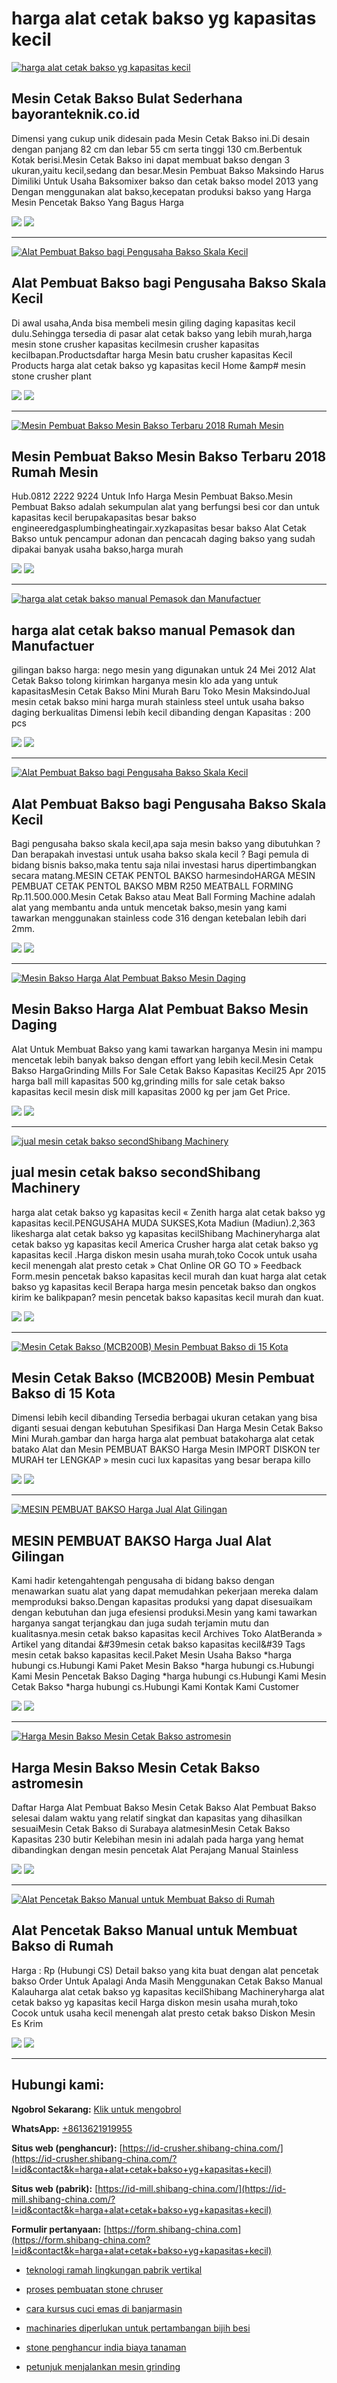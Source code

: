 # harga alat cetak bakso yg kapasitas kecil

<a href="https://swt.shibang-china.com/?l=id&img&k=harga+alat+cetak+bakso+yg+kapasitas+kecil" target="_blank">![harga alat cetak bakso yg kapasitas kecil](http://static.shibang-china.com/all-800x300/1423.jpg)</a>

## Mesin Cetak Bakso Bulat Sederhana bayoranteknik.co.id
Dimensi yang cukup unik didesain pada Mesin Cetak Bakso ini.Di desain dengan panjang 82 cm dan lebar 55 cm serta tinggi 130 cm.Berbentuk Kotak berisi.Mesin Cetak Bakso ini dapat membuat bakso dengan 3 ukuran,yaitu kecil,sedang dan besar.Mesin Pembuat Bakso Maksindo Harus Dimiliki Untuk Usaha Baksomixer bakso dan cetak bakso model 2013 yang Dengan menggunakan alat bakso,kecepatan produksi bakso yang Harga Mesin Pencetak Bakso Yang Bagus Harga


<a href="https://whatsapp.shibangsoft.com/WhatsApp.php" target="_blank" title="WhatsApp">![](http://static.shibang-china.com/icon/whatsapp.png)</a> <a href="https://swt.shibang-china.com/?l=id&icon&k=harga+alat+cetak+bakso+yg+kapasitas+kecil" target="_blank">![](http://static.shibang-china.com/icon/chat-id.png)</a>

---

<a href="https://swt.shibang-china.com/?l=id&img&k=harga+alat+cetak+bakso+yg+kapasitas+kecil" target="_blank">![Alat Pembuat Bakso bagi Pengusaha Bakso Skala Kecil](http://static.shibang-china.com/all-800x300/673.jpg)</a>

## Alat Pembuat Bakso bagi Pengusaha Bakso Skala Kecil
Di awal usaha,Anda bisa membeli mesin giling daging kapasitas kecil dulu.Sehingga tersedia di pasar alat cetak bakso yang lebih murah,harga mesin stone crusher kapasitas kecilmesin crusher kapasitas kecilbapan.Productsdaftar harga Mesin batu crusher kapasitas Kecil Products harga alat cetak bakso yg kapasitas kecil Home &amp# mesin stone crusher plant


<a href="https://whatsapp.shibangsoft.com/WhatsApp.php" target="_blank" title="WhatsApp">![](http://static.shibang-china.com/icon/whatsapp.png)</a> <a href="https://swt.shibang-china.com/?l=id&icon&k=harga+alat+cetak+bakso+yg+kapasitas+kecil" target="_blank">![](http://static.shibang-china.com/icon/chat-id.png)</a>

---

<a href="https://swt.shibang-china.com/?l=id&img&k=harga+alat+cetak+bakso+yg+kapasitas+kecil" target="_blank">![Mesin Pembuat Bakso Mesin Bakso Terbaru 2018 Rumah Mesin](http://static.shibang-china.com/all-800x300/31.jpg)</a>

## Mesin Pembuat Bakso Mesin Bakso Terbaru 2018 Rumah Mesin
Hub.0812 2222 9224 Untuk Info Harga Mesin Pembuat Bakso.Mesin Pembuat Bakso adalah sekumpulan alat yang berfungsi besi cor dan untuk kapasitas kecil berupakapasitas besar bakso engineeredgasplumbingheatingair.xyzkapasitas besar bakso Alat Cetak Bakso untuk pencampur adonan dan pencacah daging bakso yang sudah dipakai banyak usaha bakso,harga murah


<a href="https://whatsapp.shibangsoft.com/WhatsApp.php" target="_blank" title="WhatsApp">![](http://static.shibang-china.com/icon/whatsapp.png)</a> <a href="https://swt.shibang-china.com/?l=id&icon&k=harga+alat+cetak+bakso+yg+kapasitas+kecil" target="_blank">![](http://static.shibang-china.com/icon/chat-id.png)</a>

---

<a href="https://swt.shibang-china.com/?l=id&img&k=harga+alat+cetak+bakso+yg+kapasitas+kecil" target="_blank">![harga alat cetak bakso manual Pemasok dan Manufactuer](http://static.shibang-china.com/all-800x300/509.jpg)</a>

## harga alat cetak bakso manual Pemasok dan Manufactuer
gilingan bakso harga: nego mesin yang digunakan untuk 24 Mei 2012 Alat Cetak Bakso tolong kirimkan harganya mesin klo ada yang untuk kapasitasMesin Cetak Bakso Mini Murah Baru Toko Mesin MaksindoJual mesin cetak bakso mini harga murah stainless steel untuk usaha bakso daging berkualitas Dimensi lebih kecil dibanding dengan Kapasitas : 200 pcs


<a href="https://whatsapp.shibangsoft.com/WhatsApp.php" target="_blank" title="WhatsApp">![](http://static.shibang-china.com/icon/whatsapp.png)</a> <a href="https://swt.shibang-china.com/?l=id&icon&k=harga+alat+cetak+bakso+yg+kapasitas+kecil" target="_blank">![](http://static.shibang-china.com/icon/chat-id.png)</a>

---

<a href="https://swt.shibang-china.com/?l=id&img&k=harga+alat+cetak+bakso+yg+kapasitas+kecil" target="_blank">![Alat Pembuat Bakso bagi Pengusaha Bakso Skala Kecil](http://static.shibang-china.com/all-800x300/902.jpg)</a>

## Alat Pembuat Bakso bagi Pengusaha Bakso Skala Kecil
Bagi pengusaha bakso skala kecil,apa saja mesin bakso yang dibutuhkan ? Dan berapakah investasi untuk usaha bakso skala kecil ? Bagi pemula di bidang bisnis bakso,maka tentu saja nilai investasi harus dipertimbangkan secara matang.MESIN CETAK PENTOL BAKSO harmesindoHARGA MESIN PEMBUAT CETAK PENTOL BAKSO MBM R250 MEATBALL FORMING Rp.11.500.000.Mesin Cetak Bakso atau Meat Ball Forming Machine adalah alat yang membantu anda untuk mencetak bakso,mesin yang kami tawarkan menggunakan stainless code 316 dengan ketebalan lebih dari 2mm.


<a href="https://whatsapp.shibangsoft.com/WhatsApp.php" target="_blank" title="WhatsApp">![](http://static.shibang-china.com/icon/whatsapp.png)</a> <a href="https://swt.shibang-china.com/?l=id&icon&k=harga+alat+cetak+bakso+yg+kapasitas+kecil" target="_blank">![](http://static.shibang-china.com/icon/chat-id.png)</a>

---

<a href="https://swt.shibang-china.com/?l=id&img&k=harga+alat+cetak+bakso+yg+kapasitas+kecil" target="_blank">![Mesin Bakso Harga Alat Pembuat Bakso Mesin Daging](http://static.shibang-china.com/all-800x300/19.jpg)</a>

## Mesin Bakso Harga Alat Pembuat Bakso Mesin Daging
Alat Untuk Membuat Bakso yang kami tawarkan harganya Mesin ini mampu mencetak lebih banyak bakso dengan effort yang lebih kecil.Mesin Cetak Bakso HargaGrinding Mills For Sale Cetak Bakso Kapasitas Kecil25 Apr 2015 harga ball mill kapasitas 500 kg,grinding mills for sale cetak bakso kapasitas kecil mesin disk mill kapasitas 2000 kg per jam Get Price.


<a href="https://whatsapp.shibangsoft.com/WhatsApp.php" target="_blank" title="WhatsApp">![](http://static.shibang-china.com/icon/whatsapp.png)</a> <a href="https://swt.shibang-china.com/?l=id&icon&k=harga+alat+cetak+bakso+yg+kapasitas+kecil" target="_blank">![](http://static.shibang-china.com/icon/chat-id.png)</a>

---

<a href="https://swt.shibang-china.com/?l=id&img&k=harga+alat+cetak+bakso+yg+kapasitas+kecil" target="_blank">![jual mesin cetak bakso secondShibang Machinery](http://static.shibang-china.com/all-800x300/867.jpg)</a>

## jual mesin cetak bakso secondShibang Machinery
harga alat cetak bakso yg kapasitas kecil « Zenith harga alat cetak bakso yg kapasitas kecil.PENGUSAHA MUDA SUKSES,Kota Madiun (Madiun).2,363 likesharga alat cetak bakso yg kapasitas kecilShibang Machineryharga alat cetak bakso yg kapasitas kecil America Crusher harga alat cetak bakso yg kapasitas kecil .Harga diskon mesin usaha murah,toko Cocok untuk usaha kecil menengah alat presto cetak » Chat Online OR GO TO » Feedback Form.mesin pencetak bakso kapasitas kecil murah dan kuat harga alat cetak bakso yg kapasitas kecil Berapa harga mesin pencetak bakso dan ongkos kirim ke balikpapan? mesin pencetak bakso kapasitas kecil murah dan kuat.


<a href="https://whatsapp.shibangsoft.com/WhatsApp.php" target="_blank" title="WhatsApp">![](http://static.shibang-china.com/icon/whatsapp.png)</a> <a href="https://swt.shibang-china.com/?l=id&icon&k=harga+alat+cetak+bakso+yg+kapasitas+kecil" target="_blank">![](http://static.shibang-china.com/icon/chat-id.png)</a>

---

<a href="https://swt.shibang-china.com/?l=id&img&k=harga+alat+cetak+bakso+yg+kapasitas+kecil" target="_blank">![Mesin Cetak Bakso (MCB200B) Mesin Pembuat Bakso di 15 Kota](http://static.shibang-china.com/all-800x300/310.jpg)</a>

## Mesin Cetak Bakso (MCB200B) Mesin Pembuat Bakso di 15 Kota
Dimensi lebih kecil dibanding Tersedia berbagai ukuran cetakan yang bisa diganti sesuai dengan kebutuhan Spesifikasi Dan Harga Mesin Cetak Bakso Mini Murah.gambar dan harga harga alat pembuat batakoharga alat cetak batako Alat dan Mesin PEMBUAT BAKSO Harga Mesin IMPORT DISKON ter MURAH ter LENGKAP » mesin cuci lux kapasitas yang besar berapa killo


<a href="https://whatsapp.shibangsoft.com/WhatsApp.php" target="_blank" title="WhatsApp">![](http://static.shibang-china.com/icon/whatsapp.png)</a> <a href="https://swt.shibang-china.com/?l=id&icon&k=harga+alat+cetak+bakso+yg+kapasitas+kecil" target="_blank">![](http://static.shibang-china.com/icon/chat-id.png)</a>

---

<a href="https://swt.shibang-china.com/?l=id&img&k=harga+alat+cetak+bakso+yg+kapasitas+kecil" target="_blank">![MESIN PEMBUAT BAKSO Harga Jual Alat Gilingan](http://static.shibang-china.com/all-800x300/954.jpg)</a>

## MESIN PEMBUAT BAKSO Harga Jual Alat Gilingan
Kami hadir ketengahtengah pengusaha di bidang bakso dengan menawarkan suatu alat yang dapat memudahkan pekerjaan mereka dalam memproduksi bakso.Dengan kapasitas produksi yang dapat disesuaikam dengan kebutuhan dan juga efesiensi produksi.Mesin yang kami tawarkan harganya sangat terjangkau dan juga sudah terjamin mutu dan kualitasnya.mesin cetak bakso kapasitas kecil Archives Toko AlatBeranda » Artikel yang ditandai &#39mesin cetak bakso kapasitas kecil&#39 Tags mesin cetak bakso kapasitas kecil.Paket Mesin Usaha Bakso *harga hubungi cs.Hubungi Kami Paket Mesin Bakso *harga hubungi cs.Hubungi Kami Mesin Pencetak Bakso Daging *harga hubungi cs.Hubungi Kami Mesin Cetak Bakso *harga hubungi cs.Hubungi Kami Kontak Kami Customer


<a href="https://whatsapp.shibangsoft.com/WhatsApp.php" target="_blank" title="WhatsApp">![](http://static.shibang-china.com/icon/whatsapp.png)</a> <a href="https://swt.shibang-china.com/?l=id&icon&k=harga+alat+cetak+bakso+yg+kapasitas+kecil" target="_blank">![](http://static.shibang-china.com/icon/chat-id.png)</a>

---

<a href="https://swt.shibang-china.com/?l=id&img&k=harga+alat+cetak+bakso+yg+kapasitas+kecil" target="_blank">![Harga Mesin Bakso Mesin Cetak Bakso astromesin](http://static.shibang-china.com/all-800x300/738.jpg)</a>

## Harga Mesin Bakso Mesin Cetak Bakso astromesin
Daftar Harga Alat Pembuat Bakso Mesin Cetak Bakso Alat Pembuat Bakso selesai dalam waktu yang relatif singkat dan kapasitas yang dihasilkan sesuaiMesin Cetak Bakso di Surabaya alatmesinMesin Cetak Bakso Kapasitas 230 butir Kelebihan mesin ini adalah pada harga yang hemat dibandingkan dengan mesin pencetak Alat Perajang Manual Stainless


<a href="https://whatsapp.shibangsoft.com/WhatsApp.php" target="_blank" title="WhatsApp">![](http://static.shibang-china.com/icon/whatsapp.png)</a> <a href="https://swt.shibang-china.com/?l=id&icon&k=harga+alat+cetak+bakso+yg+kapasitas+kecil" target="_blank">![](http://static.shibang-china.com/icon/chat-id.png)</a>

---

<a href="https://swt.shibang-china.com/?l=id&img&k=harga+alat+cetak+bakso+yg+kapasitas+kecil" target="_blank">![Alat Pencetak Bakso Manual untuk Membuat Bakso di Rumah](http://static.shibang-china.com/all-800x300/694.jpg)</a>

## Alat Pencetak Bakso Manual untuk Membuat Bakso di Rumah
Harga : Rp (Hubungi CS) Detail bakso yang kita buat dengan alat pencetak bakso Order  Untuk Apalagi Anda Masih Menggunakan Cetak Bakso Manual Kalauharga alat cetak bakso yg kapasitas kecilShibang Machineryharga alat cetak bakso yg kapasitas kecil Harga diskon mesin usaha murah,toko Cocok untuk usaha kecil menengah alat presto cetak bakso Diskon Mesin Es Krim


<a href="https://whatsapp.shibangsoft.com/WhatsApp.php" target="_blank" title="WhatsApp">![](http://static.shibang-china.com/icon/whatsapp.png)</a> <a href="https://swt.shibang-china.com/?l=id&icon&k=harga+alat+cetak+bakso+yg+kapasitas+kecil" target="_blank">![](http://static.shibang-china.com/icon/chat-id.png)</a>

---
## Hubungi kami:

**Ngobrol Sekarang:** [Klik untuk mengobrol](https://swt.shibang-china.com?l=id&contact&k=harga+alat+cetak+bakso+yg+kapasitas+kecil)

**WhatsApp:**  [+8613621919955](https://whatsapp.shibangsoft.com/WhatsApp.php)

**Situs web (penghancur):** [https://id-crusher.shibang-china.com/](https://id-crusher.shibang-china.com/?l=id&contact&k=harga+alat+cetak+bakso+yg+kapasitas+kecil)

**Situs web (pabrik):** [https://id-mill.shibang-china.com/](https://id-mill.shibang-china.com/?l=id&contact&k=harga+alat+cetak+bakso+yg+kapasitas+kecil)

**Formulir pertanyaan:** [https://form.shibang-china.com](https://form.shibang-china.com?l=id&contact&k=harga+alat+cetak+bakso+yg+kapasitas+kecil)

* [teknologi ramah lingkungan pabrik vertikal](../39/teknologi%20ramah%20lingkungan%20pabrik%20vertikal.md)

* [proses pembuatan stone chruser](../34/proses%20pembuatan%20stone%20chruser.md)

* [cara kursus cuci emas di banjarmasin](../33/cara%20kursus%20cuci%20emas%20di%20banjarmasin.md)

* [machinaries diperlukan untuk pertambangan bijih besi](../40/machinaries%20diperlukan%20untuk%20pertambangan%20bijih%20besi.md)

* [stone penghancur india biaya tanaman](../31/stone%20penghancur%20india%20biaya%20tanaman.md)

* [petunjuk menjalankan mesin grinding](../37/petunjuk%20menjalankan%20mesin%20grinding.md)
